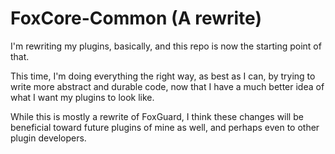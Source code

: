 # FoxCore-Common (A rewrite)
I'm rewriting my plugins, basically, and this repo is now the starting point of that.

This time, I'm doing everything the right way, as best as I can, by trying to write more abstract and durable code,
now that I have a much better idea of what I want my plugins to look like. 

While this is mostly a rewrite of FoxGuard, I think these changes will be beneficial toward future plugins of mine 
as well, and perhaps even to other plugin developers.
